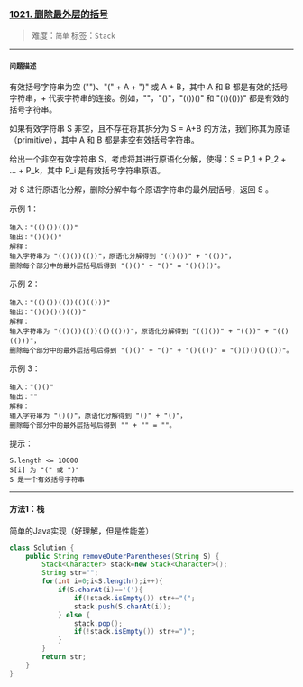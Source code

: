 ### [1021. 删除最外层的括号](https://leetcode-cn.com/problems/remove-outermost-parentheses/)

> 难度：`简单`	标签：`Stack`
>

------

#### `问题描述`

有效括号字符串为空 ("")、"(" + A + ")" 或 A + B，其中 A 和 B 都是有效的括号字符串，+ 代表字符串的连接。例如，""，"()"，"(())()" 和 "(()(()))" 都是有效的括号字符串。

如果有效字符串 S 非空，且不存在将其拆分为 S = A+B 的方法，我们称其为原语（primitive），其中 A 和 B 都是非空有效括号字符串。

给出一个非空有效字符串 S，考虑将其进行原语化分解，使得：S = P_1 + P_2 + ... + P_k，其中 P_i 是有效括号字符串原语。

对 S 进行原语化分解，删除分解中每个原语字符串的最外层括号，返回 S 。

 

示例 1：

```
输入："(()())(())"
输出："()()()"
解释：
输入字符串为 "(()())(())"，原语化分解得到 "(()())" + "(())"，
删除每个部分中的最外层括号后得到 "()()" + "()" = "()()()"。
```


示例 2：

```
输入："(()())(())(()(()))"
输出："()()()()(())"
解释：
输入字符串为 "(()())(())(()(()))"，原语化分解得到 "(()())" + "(())" + "(()(()))"，
删除每个部分中的最外层括号后得到 "()()" + "()" + "()(())" = "()()()()(())"。
```


示例 3：

```
输入："()()"
输出：""
解释：
输入字符串为 "()()"，原语化分解得到 "()" + "()"，
删除每个部分中的最外层括号后得到 "" + "" = ""。
```


提示：

```
S.length <= 10000
S[i] 为 "(" 或 ")"
S 是一个有效括号字符串
```

------

#### 方法1：栈

简单的Java实现（好理解，但是性能差）

```java
class Solution {
    public String removeOuterParentheses(String S) {
        Stack<Character> stack=new Stack<Character>();
        String str="";
        for(int i=0;i<S.length();i++){
            if(S.charAt(i)=='('){
                if(!stack.isEmpty()) str+="(";
                stack.push(S.charAt(i));
            } else {
                stack.pop();
                if(!stack.isEmpty()) str+=")";
            }
        }
        return str;
    }
}
```

